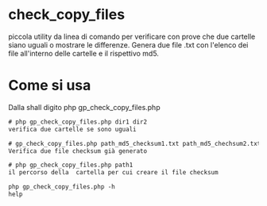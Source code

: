 # check_copy_files
piccola utility da linea di comando per verificare con prove che due cartelle siano uguali o mostrare le differenze.
Genera due file .txt con l'elenco dei file all'interno delle cartelle e il rispettivo md5.

# Come si usa
Dalla shall digito php gp_check_copy_files.php

```txt
# php gp_check_copy_files.php dir1 dir2   
verifica due cartelle se sono uguali

# gp_check_copy_files.php path_md5_checksum1.txt path_md5_chechsum2.txt 
Verifica due file checksum già generato

# php gp_check_copy_files.php path1   
il percorso della  cartella per cui creare il file checksum

php gp_check_copy_files.php -h 
help
```

